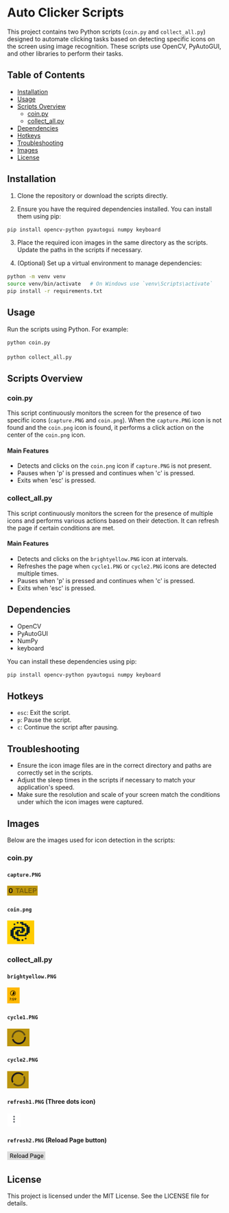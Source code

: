 # Auto Clicker Scripts

This project contains two Python scripts (`coin.py` and `collect_all.py`) designed to automate clicking tasks based on detecting specific icons on the screen using image recognition. These scripts use OpenCV, PyAutoGUI, and other libraries to perform their tasks.

## Table of Contents

- [Installation](#installation)
- [Usage](#usage)
- [Scripts Overview](#scripts-overview)
  - [coin.py](#coinpy)
  - [collect_all.py](#collect_allpy)
- [Dependencies](#dependencies)
- [Hotkeys](#hotkeys)
- [Troubleshooting](#troubleshooting)
- [Images](#images)
- [License](#license)

## Installation

1. Clone the repository or download the scripts directly.

2. Ensure you have the required dependencies installed. You can install them using pip:

```bash
pip install opencv-python pyautogui numpy keyboard
```

3. Place the required icon images in the same directory as the scripts. Update the paths in the scripts if necessary.

4. (Optional) Set up a virtual environment to manage dependencies:

```bash
python -m venv venv
source venv/bin/activate   # On Windows use `venv\Scripts\activate`
pip install -r requirements.txt
```
## Usage

Run the scripts using Python. For example:

```bash
python coin.py

python collect_all.py
```

## Scripts Overview

### coin.py

This script continuously monitors the screen for the presence of two specific icons (`capture.PNG` and `coin.png`). When the `capture.PNG` icon is not found and the `coin.png` icon is found, it performs a click action on the center of the `coin.png` icon.

#### Main Features

- Detects and clicks on the `coin.png` icon if `capture.PNG` is not present.
- Pauses when 'p' is pressed and continues when 'c' is pressed.
- Exits when 'esc' is pressed.


### collect_all.py

This script continuously monitors the screen for the presence of multiple icons and performs various actions based on their detection. It can refresh the page if certain conditions are met.

#### Main Features

- Detects and clicks on the `brightyellow.PNG` icon at intervals.
- Refreshes the page when `cycle1.PNG` or `cycle2.PNG` icons are detected multiple times.
- Pauses when 'p' is pressed and continues when 'c' is pressed.
- Exits when 'esc' is pressed.

## Dependencies

- OpenCV
- PyAutoGUI
- NumPy
- keyboard

You can install these dependencies using pip:

```bash
pip install opencv-python pyautogui numpy keyboard
```

## Hotkeys

- `esc`: Exit the script.
- `p`: Pause the script.
- `c`: Continue the script after pausing.

## Troubleshooting

- Ensure the icon image files are in the correct directory and paths are correctly set in the scripts.
- Adjust the sleep times in the scripts if necessary to match your application's speed.
- Make sure the resolution and scale of your screen match the conditions under which the icon images were captured.

## Images

Below are the images used for icon detection in the scripts:

### coin.py

#### `capture.PNG`
![capture.PNG](capture.PNG)

#### `coin.png`
![coin.png](coin.png)

### collect_all.py

#### `brightyellow.PNG`
![brightyellow.PNG](brightyellow.PNG)

#### `cycle1.PNG`
![cycle1.PNG](cycle1.PNG)

#### `cycle2.PNG`
![cycle2.PNG](cycle2.PNG)

#### `refresh1.PNG` (Three dots icon)
![refresh1.PNG](refresh1.PNG)

#### `refresh2.PNG` (Reload Page button)
![refresh2.PNG](refresh2.PNG)

## License

This project is licensed under the MIT License. See the LICENSE file for details.
